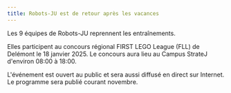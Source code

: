 ```yaml
---
title: Robots-JU est de retour après les vacances
---
```


Les 9 équipes de Robots-JU reprennent les entraînements.

<!--more-->

Elles participent au concours régional FIRST LEGO League (FLL) de Delémont le 18 janvier 2025.
Le concours aura lieu au Campus StrateJ d'environ 08:00 à 18:00.

L'événement est ouvert au public et sera aussi diffusé en direct sur Internet.
Le programme sera publié courant novembre.